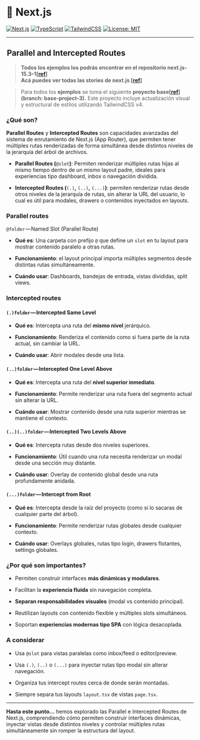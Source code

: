 # 🚀 Next.js

[![Next.js](https://img.shields.io/badge/Next.js-13%2B-blue?logo=next.js)](https://nextjs.org/)
[![TypeScript](https://img.shields.io/badge/TypeScript-5.x-blue?logo=typescript)](https://www.typescriptlang.org/)
[![TailwindCSS](https://img.shields.io/badge/TailwindCSS-3.x-06b6d4?logo=tailwindcss)](https://tailwindcss.com/)
[![License: MIT](https://img.shields.io/badge/license-MIT-green.svg)](https://opensource.org/licenses/MIT)

---

##  Parallel and Intercepted Routes

> **Todos los ejemplos los podrás encontrar en el repositorio next.js-15.3–1[**[**ref**](https://github.com/mauriciogc/next.js-15.3-1)**]  
> Acá puedes ver todas las stories de next.js [**[**ref**](https://mauriciogc.medium.com/list/nextjs-v15-b7b4cc4c4974)**]**

> Para todos los **ejemplos** se toma el siguiente **proyecto base[**[**ref**](https://github.com/mauriciogc/next.js-15.3-1/tree/base-project-3)**] (branch: base-project-3).** Este proyecto incluye actualización visual y estructural de estilos utilizando TailwindCSS v4.

### ¿Qué son?

**Parallel Routes** y **Intercepted Routes** son capacidades avanzadas del sistema de enrutamiento de Next.js (App Router), que permiten tener múltiples rutas renderizadas de forma simultánea desde distintos niveles de la jerarquía del árbol de archivos.

- **Parallel Routes (**`@slot`**)**: Permiten renderizar múltiples rutas hijas al mismo tiempo dentro de un mismo layout padre, ideales para experiencias tipo dashboard, inbox o navegación dividida.

- **Intercepted Routes (**`(.)`**,** `(..)`**,** `(...)`**)**: permiten renderizar rutas desde otros niveles de la jerarquía de rutas, sin alterar la URL del usuario, lo cual es útil para modales, drawers o contenidos inyectados en layouts.

### Parallel routes

`@folder` — Named Slot (Parallel Route)

- **Qué es**: Una carpeta con prefijo `@` que define un `slot` en tu layout para mostrar contenido paralelo a otras rutas.

- **Funcionamiento**: el layout principal importa múltiples segmentos desde distintas rutas simultáneamente.
- **Cuándo usar**: Dashboards, bandejas de entrada, vistas divididas, split views.

### Intercepted routes

#### `(.)folder` — Intercepted Same Level

- **Qué es**: Intercepta una ruta del **mismo nivel** jerárquico.

- **Funcionamiento**: Renderiza el contenido como si fuera parte de la ruta actual, sin cambiar la URL.
- **Cuándo usar**: Abrir modales desde una lista.

#### `(..)folder` — Intercepted One Level Above

- **Qué es**: Intercepta una ruta del **nivel superior inmediato**.

- **Funcionamiento**: Permite renderizar una ruta fuera del segmento actual sin alterar la URL.
- **Cuándo usar**: Mostrar contenido desde una ruta superior mientras se mantiene el contexto.

#### `(..)(..)folder` — Intercepted Two Levels Above

- **Qué es**: Intercepta rutas desde dos niveles superiores.

- **Funcionamiento**: Útil cuando una ruta necesita renderizar un modal desde una sección muy distante.
- **Cuándo usar**: Overlay de contenido global desde una ruta profundamente anidada.

#### `(...)folder` — Intercept from Root

- **Qué es**: Intercepta desde la raíz del proyecto (como si lo sacaras de cualquier parte del árbol).

- **Funcionamiento**: Permite renderizar rutas globales desde cualquier contexto.
- **Cuándo usar**: Overlays globales, rutas tipo login, drawers flotantes, settings globales.

### ¿Por qué son importantes?

- Permiten construir interfaces **más dinámicas y modulares**.

- Facilitan la **experiencia fluida** sin navegación completa.
- **Separan responsabilidades visuales** (modal vs contenido principal).
- Reutilizan layouts con contenido flexible y múltiples slots simultáneos.
- Soportan **experiencias modernas tipo SPA** con lógica desacoplada.

### A considerar

- Usa `@slot` para vistas paralelas como inbox/feed o editor/preview.

- Usa `(.)`, `(..)` o `(...)` para inyectar rutas tipo modal sin alterar navegación.
- Organiza tus intercept routes cerca de donde serán montadas.
- Siempre separa tus layouts `layout.tsx` de vistas `page.tsx`.

---

**Hasta este punto…** hemos explorado las Parallel e Intercepted Routes de Next.js, comprendiendo cómo permiten construir interfaces dinámicas, inyectar vistas desde distintos niveles y controlar múltiples rutas simultáneamente sin romper la estructura del layout.
